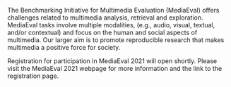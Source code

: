 The Benchmarking Initiative for Multimedia Evaluation (MediaEval) offers challenges related to multimedia analysis, retrieval and exploration. MediaEval tasks involve multiple modalities, (e.g., audio, visual, textual, and/or contextual) and focus on the human and social aspects of multimedia. Our larger aim is to promote reproducible research that makes multimedia a positive force for society.

Registration for participation in MediaEval 2021 will open shortly. Please visit the MediaEval 2021 webpage for more information and the link to the registration page.
